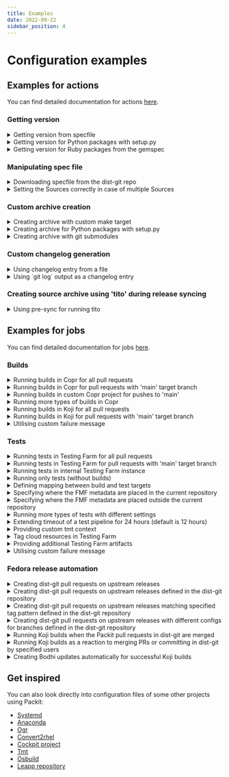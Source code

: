 ```yaml
---
title: Examples 
date: 2022-09-22
sidebar_position: 4
---
```


# Configuration examples 

## Examples for actions
You can find detailed documentation for actions [here](/docs/configuration/actions).

### Getting version
<details>
  <summary>Getting version from specfile</summary>

```yaml
get-current-version:
  - grep -oP '^Version:\s+\K\S+' my-package.spec
```

or with a command from `rpm-build` package that will honor the macros:

```yaml
get-current-version:
  - rpmspec -q --queryformat "%{VERSION}\n" *spec |head -n1
```

</details>

<details>
  <summary>Getting version for Python packages with setup.py</summary>

```yaml
get-current-version:
  - python3 setup.py --version
```

</details>

<details>
  <summary>Getting version for Ruby packages from the gemspec</summary>

```yaml
get-current-version:
  - ruby -rrubygems -e 'puts Gem::Specification::load(Dir.glob("*.gemspec").first).version'
```

</details>

### Manipulating spec file
<details>
  <summary>Downloading specfile from the dist-git repo</summary>

```yaml
post-upstream-clone:
  - "wget https://src.fedoraproject.org/rpms/my-package/raw/main/f/my-package.spec -O my-package.spec"
```

</details>

<details>
  <summary>Setting the Sources correctly in case of multiple Sources</summary>

```yaml
fix-spec-file:
  # define one of the Source variables correctly
  - sed -i my_specfile_path -e "s/https.*only-vendor.tar.xz/my_correct_tarball_path/"
  # fill in %release as if packit would have done it
  - bash -c "sed -i my_specfile_path -r \"s/Release:(\s*)\S+/Release:\1${PACKIT_RPMSPEC_RELEASE}%{?dist}/\""
```

</details>

### Custom archive creation
<details>
  <summary>Creating archive with custom make target</summary>

```yaml
create-archive:
  - make release
  - bash -c "ls -1t ./my-package-*.tar.gz | head -n 1"
```

</details>

<details>
  <summary>Creating archive for Python packages with setup.py</summary>

```yaml
create-archive:
  - python3 setup.py sdist --dist-dir .
  - bash -c "ls -1t ./my-package-*.tar.gz | head -n 1"
```

</details>

<details>
  <summary>Creating archive with git submodules</summary>

```yaml
create-archive:
  - git submodule update --init
  # Create an archive file with the ‹pkg› directory prefix
  - bash -c 'git ls-files --recurse-submodules | tar --transform "s|^|pkg/|" -caf .packit/pkg.tar.gz -T-'
  - echo '.packit/pkg.tar.gz'
```

</details>

### Custom changelog generation
<details>
  <summary>Using changelog entry from a file</summary>

```yaml
changelog-entry:
  - cat .changelog_entry
```

</details>

<details>
  <summary>Using `git log` output as a changelog entry </summary>

```yaml
changelog-entry:
  - bash -c 'git log --no-merges --pretty="format:- %s (%an)" $(git describe --tags --abbrev=0 ${PACKIT_PROJECT_UPSTREAM_TAG}^)..${PACKIT_PROJECT_UPSTREAM_TAG} --'
```

</details>

### Creating source archive using 'tito' during release syncing
<details>
  <summary>Using pre-sync for running tito</summary>

```yaml
actions:
  pre-sync:
    - tito build -o . --tgz

files_to_sync:
  - src:
    - "<my-package>-*.tar.gz"
    dest: .
```

</details>


## Examples for jobs
You can find detailed documentation for jobs [here](/docs/configuration#supported-jobs).

### Builds


<details>
  <summary>Running builds in Copr for all pull requests</summary>

```yaml
- job: copr_build
  trigger: pull_request
  targets:
    - fedora-all
```

</details>

<details>
  <summary>Running builds in Copr for pull requests with 'main' target branch</summary>

```yaml
- job: copr_build
  trigger: pull_request
  branch: main
  targets:
    - fedora-all
```

</details>

<details>
  <summary>Running builds in custom Copr project for pushes to 'main'</summary>

Configuring building in Copr project `@oamg/convert2rhel`:
```yaml
- job: copr_build
  trigger: commit
  branch: main
  owner: "@oamg"
  project: convert2rhel
  targets:
    - epel-6-x86_64
    - epel-7-x86_64
    - epel-8-x86_64
```

</details>


<details>
  <summary>Running more types of builds in Copr</summary>

```yaml
jobs:
- job: copr_build
  trigger: pull_request
  identifier: fedora
  targets:
    - fedora-all
    
- job: copr_build 
  trigger: pull_request
  specfile_path: epel8/python-specfile.spec
  identifier: epel8
  actions:
    create-archive:
      - python3 setup.py sdist --dist-dir ./epel8/
      - bash -c "ls -1t ./epel8/*.tar.gz | head -n 1"
  targets:
    - epel-8
```

</details>

<details>
  <summary>Running builds in Koji for all pull requests</summary>

```yaml
- job: upstream_koji_build
  trigger: pull_request
  targets:
    - fedora-all
```

</details>

<details>
  <summary>Running builds in Koji for pull requests with 'main' target branch</summary>

```yaml
- job: upstream_koji_build
  trigger: pull_request
  branch: main
  targets:
    - fedora-all
```

</details>

<details>
  <summary>Utilising custom failure message</summary>

```yaml
- job: copr_build
  trigger: pull_request
  targets:
    - fedora-all
  notifications:
    failure_comment:
      message: >
        Some builds failed for commit {commit_sha}.
        @admin, please check."
```

</details>

### Tests

<details>
  <summary>Running tests in Testing Farm for all pull requests</summary>

```yaml
- job: copr_build
  trigger: pull_request
  targets:
    - fedora-all
     
- job: tests
  trigger: pull_request
  targets:
    - fedora-all
```

</details>

<details>
  <summary>Running tests in Testing Farm for pull requests with 'main' target branch</summary>

```yaml
- job: copr_build
  trigger: pull_request
  branch: main
  targets:
    - fedora-all
     
- job: tests
  trigger: pull_request
  branch: main
  targets:
    - fedora-all
```

</details>

<details>
  <summary>Running tests in internal Testing Farm instance</summary>

Please, let us know if you want to use the internal Testing Farm;
we have to enable it for you.
```yaml
- job: copr_build
  trigger: pull_request
  targets:
    - epel-8-x86_64
    
- job: tests
  trigger: pull_request
  targets:
    epel-8-x86_64:
      distros: [RHEL-8.8.0-Nightly]
  use_internal_tf: True
```

</details>

<details>
  <summary>Running only tests (without builds)</summary>

```yaml
- job: tests
  trigger: pull_request
  targets:
    - fedora-all
  skip_build: True
```

</details>

<details>
  <summary>Defining mapping between build and test targets</summary>

```yaml
- job: copr_build
  trigger: pull_request
  targets:
    - epel-7-x86_64
    - epel-8-x86_64
    
- job: tests
  trigger: pull_request
  targets:
    epel-7-x86_64:
      distros: [centos-7, oraclelinux-7]
    epel-8-x86_64:
      distros: [centos-8, oraclelinux-8]
  ```

</details>

<details>
  <summary>Specifying where the FMF metadata are placed in the current repository</summary>

```yaml
- job: tests
  trigger: pull_request
  targets:
    - fedora-all
  fmf_path: .distro/tmt
  ```

</details>

<details>
  <summary>Specifying where the FMF metadata are placed outside the current repository</summary>

```yaml
- job: copr_build
  trigger: pull_request
  targets:
    - fedora-all
    
- job: tests
  trigger: pull_request
  targets:
    - fedora-all
  fmf_url: "https://gitlab.cee.redhat.com/baseos-qe/tmt.git"
  fmf_ref: main
  ```

</details>

<details>
  <summary>Running more types of tests with different settings</summary>

```yaml
jobs:
- job: copr_build
  trigger: pull_request
  targets:
    - fedora-all
    
- job: tests
  trigger: pull_request
  identifier: "postgres-12-pgoutput"
  targets:
    - fedora-all
  tf_extra_params:
    test:
      tmt:
        name: postgres
    environments:
      - variables:
          POSTGRESQL_VERSION: 12
          DECODER_PLUGIN: pgoutput


- job: tests
  trigger: pull_request
  identifier: "postgres-15-decoderbufs"
  targets:
    - fedora-all
  tf_extra_params:
    test:
      tmt:
        name: postgres
    environments:
      - variables:
          POSTGRESQL_VERSION: 15
          DECODER_PLUGIN: decoderbufs

```

</details>

<details>
  <summary>Extending timeout of a test pipeline for 24 hours (default is 12 hours)</summary>

```yaml
- job: tests
  trigger: pull_request
  identifier: "performance"
  targets:
    - centos-stream-9-x86_64
  skip_build: true
  manual_trigger: true
  labels:
    - performance
  tf_extra_params:
    settings:
      pipeline:
        timeout: 1440
    test:
      tmt:
        name: performance
```

</details>

<details>
  <summary>Providing custom tmt context</summary>

```yaml
- job: copr_build
  trigger: pull_request
  targets:
    - fedora-all
     
- job: tests
  trigger: pull_request
  targets:
    - fedora-all
  tf_extra_params:
    environments:
      - tmt:
          context:
            how: "full"
  ```

</details>

<details>
  <summary>Tag cloud resources in Testing Farm</summary>

Tag cloud resources in Testing Farm to a specific Red Hat team or a project. If you are not a Red Hat employee, this section is not relevant for you.
Make sure to update `sst_change_me` to your RHEL SST name or name
of the project. If not set, cloud costs are reported against
`Packit Service`. The `BusinessUnit` key name is required, please
do not change it.
```yaml
- job: copr_build
  trigger: pull_request
  targets:
    - fedora-all
    
- job: tests
  trigger: pull_request
  targets:
    - fedora-all
  # Tag cloud resources for tmt
  tf_extra_params:
    environments:
      - settings:
          provisioning:
            tags:
              BusinessUnit: sst_change_me
```

</details>

<details>
  <summary>Providing additional Testing Farm artifacts</summary>

```yaml
- job: copr_build
  trigger: pull_request
  targets:
    - fedora-all
     
- job: tests
  trigger: pull_request
  targets:
    - fedora-all
  tf_extra_params:
    environments:
      - artifacts:
          - type: repository
            id: https://my.repo/repository
  ```

</details>

<details>
  <summary>Utilising custom failure message</summary>

```yaml
- job: copr_build
  trigger: pull_request
  targets:
    - fedora-all
     
- job: tests
  identifier: revdeps
  trigger: pull_request
  targets:
    - fedora-all
  notifications:
    failure_comment:
      message: >
        Reverse dep tests failed for commit {commit_sha}.
        @admin, please check."

```

</details>

### Fedora release automation

<details>
  <summary>Creating dist-git pull requests on upstream releases</summary>

```yaml
- job: propose_downstream
  trigger: release
  dist_git_branches: 
    - fedora-all
```

</details>

<details>
  <summary>Creating dist-git pull requests on upstream releases defined in the dist-git repository</summary>

```yaml
upstream_project_url: https://github.com/packit/packit

jobs:
- job: pull_from_upstream
  trigger: release
  dist_git_branches: 
    - fedora-all
```

</details>

<details>
  <summary>Creating dist-git pull requests on upstream releases matching specified tag pattern defined in the dist-git repository</summary>

```yaml
upstream_project_url: https://github.com/packit/packit

jobs:
- job: pull_from_upstream
  trigger: release
  dist_git_branches: 
    - fedora-all
  upstream_tag_include: "^2\\..+"
  upstream_tag_exclude: "^.+\\.1\\..+"
```

</details>

<details>
  <summary>Creating dist-git pull requests on upstream releases with different configs for branches defined in the dist-git repository</summary>

```yaml
upstream_project_url: https://github.com/packit/packit

jobs:
- job: pull_from_upstream
  trigger: release
  dist_git_branches: 
    - fedora-38
  upstream_tag_include: "^2\\..+"
  upstream_tag_exclude: "^.+\\.1\\..+"
  
- job: pull_from_upstream
  trigger: release
  dist_git_branches: 
    - fedora-rawhide
```

</details>

<details>
  <summary>Running Koji builds when the Packit pull requests in dist-git are merged</summary>

```yaml
- job: koji_build
  trigger: commit
  dist_git_branches:
    - fedora-all
```

</details>

<details>
  <summary>Running Koji builds as a reaction to merging PRs or committing in dist-git by specified users</summary>

```yaml
- job: koji_build
  trigger: commit
  dist_git_branches:
    - fedora-all
  allowed_pr_authors:
    - packit
    - the-fas-username-to-allow
  allowed_committers:
    - packit
    - another-fas-username-to-allow
```

</details>

<details>
  <summary>Creating Bodhi updates automatically for successful Koji builds</summary>

```yaml
- job: bodhi_update
  trigger: commit
  dist_git_branches:
    - fedora-branched # rawhide updates are created automatically
```

</details>

## Get inspired
You can also look directly into configuration files of some other projects using Packit:
- [Systemd](https://github.com/systemd/systemd/blob/main/.packit.yml)
- [Anaconda](https://github.com/rhinstaller/anaconda/blob/master/.packit.yml)
- [Ogr](https://github.com/packit/ogr/blob/main/.packit.yaml)
- [Convert2rhel](https://github.com/oamg/convert2rhel/blob/main/.packit.yaml)
- [Cockpit project](https://github.com/cockpit-project/cockpit/blob/main/packit.yaml)
- [Tmt](https://github.com/teemtee/tmt/blob/main/.packit.yaml)
- [Osbuild](https://github.com/osbuild/osbuild-composer/blob/main/.packit.yaml)
- [Leapp repository](https://github.com/oamg/leapp-repository/blob/master/.packit.yaml)
